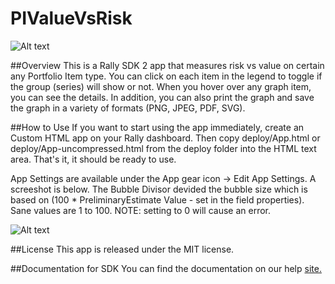 PIValueVsRisk
===============

![Alt text](https://raw.github.com/RallyRonnie/PIValueVsRisk/master/Screenshot.png)

##Overview
This is a Rally SDK 2 app that measures risk vs value on certain any Portfolio Item type. You can click on each item in the legend to toggle if the group (series) will show or not. When you hover over any graph item, you can see the details. In addition, you can also print the graph and save the graph in a variety of formats (PNG, JPEG, PDF, SVG). 

##How to Use
If you want to start using the app immediately, create an Custom HTML app on your Rally dashboard. Then copy deploy/App.html or deploy/App-uncompressed.html from the deploy folder into the HTML text area. That's it, it should be ready to use.

App Settings are available under the App gear icon -> Edit App Settings. A screeshot is below. The Bubble Divisor devided the bubble size which is based on (100 * PreliminaryEstimate Value - set in the field properties). Sane values are 1 to 100. NOTE: setting to 0 will cause an error.

![Alt text](https://raw.github.com/RallyRonnie/PIValueVsRisk/master/Settings.png)


##License
This app is released under the MIT license.

##Documentation for SDK
You can find the documentation on our help [site.](https://help.rallydev.com/apps/2.1/doc/)
